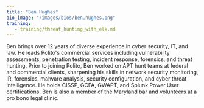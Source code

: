 ```yaml
---
title: "Ben Hughes"
bio_image: "/images/bios/ben.hughes.png"
training:
   - training/threat_hunting_with_elk.md
---
```

Ben brings over 12 years of diverse experience in cyber security, IT, and law. He leads Polito's commercial services including vulnerability assessments, penetration testing, incident response, forensics, and threat hunting. Prior to joining Polito, Ben worked on APT hunt teams at federal and commercial clients, sharpening his skills in network security monitoring, IR, forensics, malware analysis, security configuration, and cyber threat intelligence. He holds CISSP, GCFA, GWAPT, and Splunk Power User certifications. Ben is also a member of the Maryland bar and volunteers at a pro bono legal clinic.